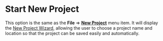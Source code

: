 # Start New Project

This option is the same as the **File** ⇒ **[New Project](../BasicProgramFunctions/File.html#new-project)** menu item. It will display the [New Project Wizard](../BasicProgramFunctions/File.html#new-project), allowing the user to choose a project name and location so that the project can be saved easily and automatically.
